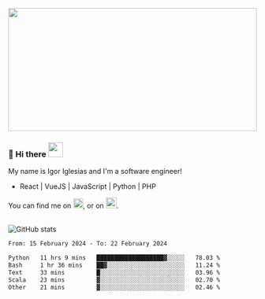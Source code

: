 <img src="https://c.tenor.com/KjVxfRrrncUAAAAd/matrix.gif" width="100%" height="250px">

### 🔭 Hi there <img src="https://raw.githubusercontent.com/MartinHeinz/MartinHeinz/master/wave.gif" width="30px">


My name is Igor Iglesias and I'm a software engineer!
<br>

<ul>
  <li> React | VueJS | JavaScript | Python | PHP </li>
</ul>
You can find me on <a href="https://twitter.com/IgorIglesias5"><img src="https://i.imgur.com/JLLlB5S.png" width="20px"></a>, or on <a href="https://www.linkedin.com/in/igor-iglesias-62478428/"><img src="https://i.imgur.com/PXyIkWx.png" width="22px"></a>.

<br>
<br>

![GitHub stats](https://github-readme-stats.vercel.app/api?username=igoiglesias&show_icons=true&count_private=true&theme=chartreuse-dark&hide_title=true)

<!--START_SECTION:waka-->

```txt
From: 15 February 2024 - To: 22 February 2024

Python   11 hrs 9 mins   ███████████████████▓░░░░░   78.03 %
Bash     1 hr 36 mins    ██▓░░░░░░░░░░░░░░░░░░░░░░   11.24 %
Text     33 mins         █░░░░░░░░░░░░░░░░░░░░░░░░   03.96 %
Scala    23 mins         ▓░░░░░░░░░░░░░░░░░░░░░░░░   02.70 %
Other    21 mins         ▓░░░░░░░░░░░░░░░░░░░░░░░░   02.46 %
```

<!--END_SECTION:waka-->
